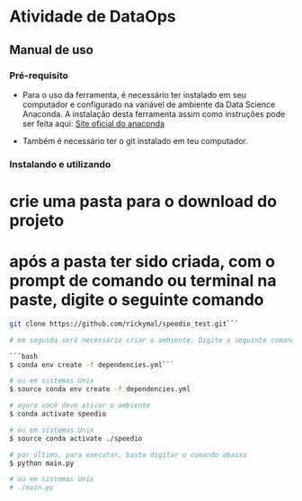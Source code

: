 # Atividade de DataOps

## Manual de uso

### Pré-requisito
- Para o uso da ferramenta, é necessário ter instalado em seu computador e configurado na variável de ambiente da Data Science Anaconda.
A instalação desta ferramenta assim como instruções pode ser feita aqui: [Site oficial do anaconda](https://www.anaconda.com/)

- Também é necessário ter o git instalado em teu computador.


### Instalando e utilizando

# crie uma pasta para o download do projeto
# após a pasta ter sido criada, com o prompt de comando ou terminal na paste, digite o seguinte comando
```bash
git clone https://github.com/rickymal/speedio_test.git```

# em seguida será necessário criar o ambiente. Digite o seguinte comando para ambiente windows 

```bash
$ conda env create -f dependencies.yml```

# ou em sistemas Unix
$ source conda env create -f dependencies.yml

# agora você deve ativar o ambiente
$ conda activate speedio

# ou em sistemas Unix
$ source conda activate ./speedio

# por último, para executar, basta digitar o comando abaixo
$ python main.py

# ou em sistemas Unix
# ./main.py

